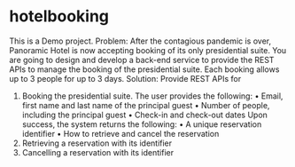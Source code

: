 # hotelbooking

This is a Demo project.
Problem:
After the contagious pandemic is over, Panoramic Hotel is now accepting booking of its only
presidential suite. You are going to design and develop a back-end service to provide the REST APIs to
manage the booking of the presidential suite. Each booking allows up to 3 people for up to 3 days.
Solution: Provide REST APIs for
1. Booking the presidential suite. The user provides the following:
• Email, first name and last name of the principal guest
• Number of people, including the principal guest
• Check-in and check-out dates
Upon success, the system returns the following:
• A unique reservation identifier
• How to retrieve and cancel the reservation
2. Retrieving a reservation with its identifier
3. Cancelling a reservation with its identifier
